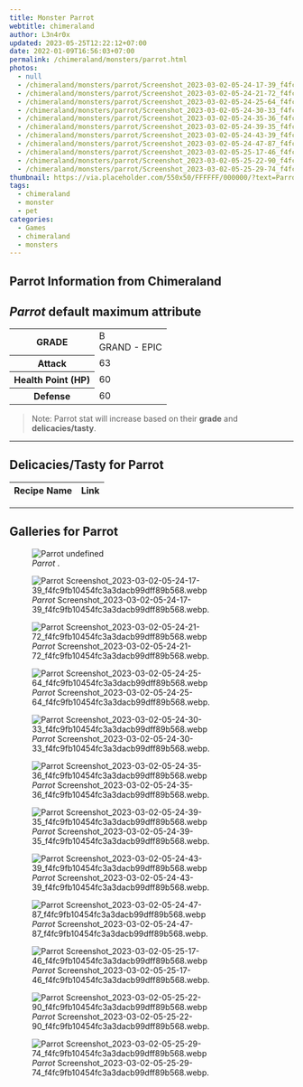 ```yaml
---
title: Monster Parrot
webtitle: chimeraland
author: L3n4r0x
updated: 2023-05-25T12:22:12+07:00
date: 2022-01-09T16:56:03+07:00
permalink: /chimeraland/monsters/parrot.html
photos:
  - null
  - /chimeraland/monsters/parrot/Screenshot_2023-03-02-05-24-17-39_f4fc9fb10454fc3a3dacb99dff89b568.webp
  - /chimeraland/monsters/parrot/Screenshot_2023-03-02-05-24-21-72_f4fc9fb10454fc3a3dacb99dff89b568.webp
  - /chimeraland/monsters/parrot/Screenshot_2023-03-02-05-24-25-64_f4fc9fb10454fc3a3dacb99dff89b568.webp
  - /chimeraland/monsters/parrot/Screenshot_2023-03-02-05-24-30-33_f4fc9fb10454fc3a3dacb99dff89b568.webp
  - /chimeraland/monsters/parrot/Screenshot_2023-03-02-05-24-35-36_f4fc9fb10454fc3a3dacb99dff89b568.webp
  - /chimeraland/monsters/parrot/Screenshot_2023-03-02-05-24-39-35_f4fc9fb10454fc3a3dacb99dff89b568.webp
  - /chimeraland/monsters/parrot/Screenshot_2023-03-02-05-24-43-39_f4fc9fb10454fc3a3dacb99dff89b568.webp
  - /chimeraland/monsters/parrot/Screenshot_2023-03-02-05-24-47-87_f4fc9fb10454fc3a3dacb99dff89b568.webp
  - /chimeraland/monsters/parrot/Screenshot_2023-03-02-05-25-17-46_f4fc9fb10454fc3a3dacb99dff89b568.webp
  - /chimeraland/monsters/parrot/Screenshot_2023-03-02-05-25-22-90_f4fc9fb10454fc3a3dacb99dff89b568.webp
  - /chimeraland/monsters/parrot/Screenshot_2023-03-02-05-25-29-74_f4fc9fb10454fc3a3dacb99dff89b568.webp
thumbnail: https://via.placeholder.com/550x50/FFFFFF/000000/?text=Parrot
tags:
  - chimeraland
  - monster
  - pet
categories:
  - Games
  - chimeraland
  - monsters
---
```


<link
  rel="stylesheet"
  href="https://rawcdn.githack.com/dimaslanjaka/Web-Manajemen/870a349/css/bootstrap-5-3-0-alpha3-wrapper.css"
/>
<section id="bootstrap-wrapper">
  <div data-bs-theme="dark">
    <h2>Parrot Information from Chimeraland</h2>
    <h2 id="attribute"><i>Parrot</i> default maximum attribute</h2>
    <div class="row">
      <div class="col mb-2">
        <div class="card">
          <div class="card-body">
            <table>
              <tr>
                <th>GRADE</th>
                <td>B <br /><span class="text-purple">GRAND - EPIC</span></td>
              </tr>
              <tr>
                <th>Attack</th>
                <td>63</td>
              </tr>
              <tr>
                <th>Health Point (HP)</th>
                <td>60</td>
              </tr>
              <tr>
                <th>Defense</th>
                <td>60</td>
              </tr>
            </table>
          </div>
        </div>
      </div>
    </div>
    <blockquote class="bd-callout bd-callout-warning">
      Note: Parrot stat will increase based on their <b>grade</b> and
      <b>delicacies/tasty</b>.
    </blockquote>
    <hr />
    <h2 id="delicacies">Delicacies/Tasty for Parrot</h2>
    <div class="card">
      <div class="card-body">
        <div class="table-responsive">
          <table class="table table-striped">
            <thead>
              <tr>
                <th>Recipe Name</th>
                <th>Link</th>
              </tr>
            </thead>
            <tbody></tbody>
          </table>
        </div>
      </div>
    </div>
    <hr />
    <div id="gallery">
      <h2>Galleries for Parrot</h2>
      <div class="row">
        <div class="col-lg-6 col-12">
          <figure>
            <img
              src="https://www.webmanajemen.com/undefined"
              alt="Parrot undefined"
            />
            <figcaption style="word-wrap: break-word">
              <i>Parrot</i> .
            </figcaption>
          </figure>
        </div>
        <div class="col-lg-6 col-12">
          <figure>
            <img
              src="https://www.webmanajemen.com/chimeraland/monsters/parrot/Screenshot_2023-03-02-05-24-17-39_f4fc9fb10454fc3a3dacb99dff89b568.webp"
              alt="Parrot Screenshot_2023-03-02-05-24-17-39_f4fc9fb10454fc3a3dacb99dff89b568.webp"
            />
            <figcaption style="word-wrap: break-word">
              <i>Parrot</i>
              Screenshot_2023-03-02-05-24-17-39_f4fc9fb10454fc3a3dacb99dff89b568.webp.
            </figcaption>
          </figure>
        </div>
        <div class="col-lg-6 col-12">
          <figure>
            <img
              src="https://www.webmanajemen.com/chimeraland/monsters/parrot/Screenshot_2023-03-02-05-24-21-72_f4fc9fb10454fc3a3dacb99dff89b568.webp"
              alt="Parrot Screenshot_2023-03-02-05-24-21-72_f4fc9fb10454fc3a3dacb99dff89b568.webp"
            />
            <figcaption style="word-wrap: break-word">
              <i>Parrot</i>
              Screenshot_2023-03-02-05-24-21-72_f4fc9fb10454fc3a3dacb99dff89b568.webp.
            </figcaption>
          </figure>
        </div>
        <div class="col-lg-6 col-12">
          <figure>
            <img
              src="https://www.webmanajemen.com/chimeraland/monsters/parrot/Screenshot_2023-03-02-05-24-25-64_f4fc9fb10454fc3a3dacb99dff89b568.webp"
              alt="Parrot Screenshot_2023-03-02-05-24-25-64_f4fc9fb10454fc3a3dacb99dff89b568.webp"
            />
            <figcaption style="word-wrap: break-word">
              <i>Parrot</i>
              Screenshot_2023-03-02-05-24-25-64_f4fc9fb10454fc3a3dacb99dff89b568.webp.
            </figcaption>
          </figure>
        </div>
        <div class="col-lg-6 col-12">
          <figure>
            <img
              src="https://www.webmanajemen.com/chimeraland/monsters/parrot/Screenshot_2023-03-02-05-24-30-33_f4fc9fb10454fc3a3dacb99dff89b568.webp"
              alt="Parrot Screenshot_2023-03-02-05-24-30-33_f4fc9fb10454fc3a3dacb99dff89b568.webp"
            />
            <figcaption style="word-wrap: break-word">
              <i>Parrot</i>
              Screenshot_2023-03-02-05-24-30-33_f4fc9fb10454fc3a3dacb99dff89b568.webp.
            </figcaption>
          </figure>
        </div>
        <div class="col-lg-6 col-12">
          <figure>
            <img
              src="https://www.webmanajemen.com/chimeraland/monsters/parrot/Screenshot_2023-03-02-05-24-35-36_f4fc9fb10454fc3a3dacb99dff89b568.webp"
              alt="Parrot Screenshot_2023-03-02-05-24-35-36_f4fc9fb10454fc3a3dacb99dff89b568.webp"
            />
            <figcaption style="word-wrap: break-word">
              <i>Parrot</i>
              Screenshot_2023-03-02-05-24-35-36_f4fc9fb10454fc3a3dacb99dff89b568.webp.
            </figcaption>
          </figure>
        </div>
        <div class="col-lg-6 col-12">
          <figure>
            <img
              src="https://www.webmanajemen.com/chimeraland/monsters/parrot/Screenshot_2023-03-02-05-24-39-35_f4fc9fb10454fc3a3dacb99dff89b568.webp"
              alt="Parrot Screenshot_2023-03-02-05-24-39-35_f4fc9fb10454fc3a3dacb99dff89b568.webp"
            />
            <figcaption style="word-wrap: break-word">
              <i>Parrot</i>
              Screenshot_2023-03-02-05-24-39-35_f4fc9fb10454fc3a3dacb99dff89b568.webp.
            </figcaption>
          </figure>
        </div>
        <div class="col-lg-6 col-12">
          <figure>
            <img
              src="https://www.webmanajemen.com/chimeraland/monsters/parrot/Screenshot_2023-03-02-05-24-43-39_f4fc9fb10454fc3a3dacb99dff89b568.webp"
              alt="Parrot Screenshot_2023-03-02-05-24-43-39_f4fc9fb10454fc3a3dacb99dff89b568.webp"
            />
            <figcaption style="word-wrap: break-word">
              <i>Parrot</i>
              Screenshot_2023-03-02-05-24-43-39_f4fc9fb10454fc3a3dacb99dff89b568.webp.
            </figcaption>
          </figure>
        </div>
        <div class="col-lg-6 col-12">
          <figure>
            <img
              src="https://www.webmanajemen.com/chimeraland/monsters/parrot/Screenshot_2023-03-02-05-24-47-87_f4fc9fb10454fc3a3dacb99dff89b568.webp"
              alt="Parrot Screenshot_2023-03-02-05-24-47-87_f4fc9fb10454fc3a3dacb99dff89b568.webp"
            />
            <figcaption style="word-wrap: break-word">
              <i>Parrot</i>
              Screenshot_2023-03-02-05-24-47-87_f4fc9fb10454fc3a3dacb99dff89b568.webp.
            </figcaption>
          </figure>
        </div>
        <div class="col-lg-6 col-12">
          <figure>
            <img
              src="https://www.webmanajemen.com/chimeraland/monsters/parrot/Screenshot_2023-03-02-05-25-17-46_f4fc9fb10454fc3a3dacb99dff89b568.webp"
              alt="Parrot Screenshot_2023-03-02-05-25-17-46_f4fc9fb10454fc3a3dacb99dff89b568.webp"
            />
            <figcaption style="word-wrap: break-word">
              <i>Parrot</i>
              Screenshot_2023-03-02-05-25-17-46_f4fc9fb10454fc3a3dacb99dff89b568.webp.
            </figcaption>
          </figure>
        </div>
        <div class="col-lg-6 col-12">
          <figure>
            <img
              src="https://www.webmanajemen.com/chimeraland/monsters/parrot/Screenshot_2023-03-02-05-25-22-90_f4fc9fb10454fc3a3dacb99dff89b568.webp"
              alt="Parrot Screenshot_2023-03-02-05-25-22-90_f4fc9fb10454fc3a3dacb99dff89b568.webp"
            />
            <figcaption style="word-wrap: break-word">
              <i>Parrot</i>
              Screenshot_2023-03-02-05-25-22-90_f4fc9fb10454fc3a3dacb99dff89b568.webp.
            </figcaption>
          </figure>
        </div>
        <div class="col-lg-6 col-12">
          <figure>
            <img
              src="https://www.webmanajemen.com/chimeraland/monsters/parrot/Screenshot_2023-03-02-05-25-29-74_f4fc9fb10454fc3a3dacb99dff89b568.webp"
              alt="Parrot Screenshot_2023-03-02-05-25-29-74_f4fc9fb10454fc3a3dacb99dff89b568.webp"
            />
            <figcaption style="word-wrap: break-word">
              <i>Parrot</i>
              Screenshot_2023-03-02-05-25-29-74_f4fc9fb10454fc3a3dacb99dff89b568.webp.
            </figcaption>
          </figure>
        </div>
      </div>
    </div>
  </div>
</section>